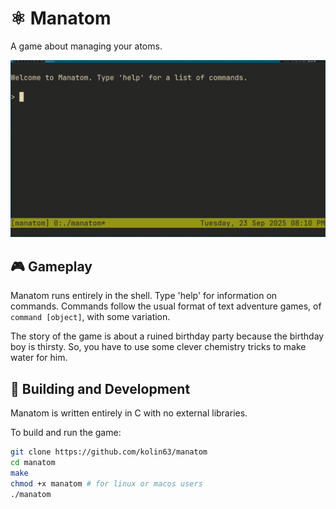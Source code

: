 # ⚛️ Manatom
A game about managing your atoms.

![demo](demo.gif)

## 🎮 Gameplay
Manatom runs entirely in the shell. Type 'help' for information on commands.
Commands follow the usual format of text adventure games, of `command
[object]`, with some variation.

The story of the game is about a ruined birthday party because the birthday boy
is thirsty. So, you have to use some clever chemistry tricks to make water for
him.

## 🔧 Building and Development
Manatom is written entirely in C with no external libraries.

To build and run the game:
```sh
git clone https://github.com/kolin63/manatom
cd manatom
make
chmod +x manatom # for linux or macos users
./manatom
```
